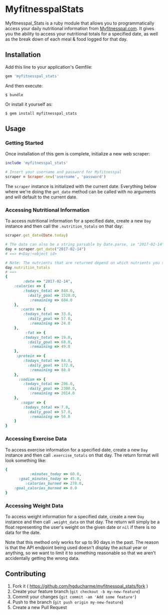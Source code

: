 # MyfitnesspalStats

Myfitnesspal_Stats is a ruby module that allows you to programmatically access your daily nutritional information from [Myfitnesspal.com](http://www.myfitnesspal.com/). It gives you the ability to access your nutritional totals for a specified date, as well as the break down of each meal & food logged for that day.

## Installation

Add this line to your application's Gemfile:

```ruby
gem 'myfitnesspal_stats'
```

And then execute:

    $ bundle

Or install it yourself as:

    $ gem install myfitnesspal_stats

## Usage

### Getting Started 

Once installation of this gem is complete, initialize a new web scraper: 

```ruby
include 'myfitnesspal_stats'

# Insert your username and password for Myfitnesspal
scraper = Scraper.new('username', 'password')
```

The `scraper` instance is initialized with the current date. Everything below where we're
doing the `get_date` method can be called with no arguments and will default to the current
date.

### Accessing Nutritional Information 

To access nutritional information for a specified date, create a new `Day` instance and then call the `.nutrition_totals` on that day:

```ruby
scraper.get_date(Date.today)

# The date can also be a string parsable by Date.parse, ie "2017-02-14"
day = scraper.get_date("2017-02-14")
# ==> #<Day:<object id>

# Note: The nutrients that are returned depend on which nutrients you specified to track in your Myfitnesspal settings.
day.nutrition_totals
# ==> 
{
        :date => "2017-02-14",
    :calories => {
        :todays_total => 844.0,
          :daily_goal => 1528.0,
           :remaining => 684.0
    },
       :carbs => {
        :todays_total => 33.0,
          :daily_goal => 57.0,
           :remaining => 24.0
    },
         :fat => {
        :todays_total => 19.0,
          :daily_goal => 68.0,
           :remaining => 49.0
    },
     :protein => {
        :todays_total => 84.0,
          :daily_goal => 172.0,
           :remaining => 88.0
    },
      :sodium => {
        :todays_total => 286.0,
          :daily_goal => 2300.0,
           :remaining => 2014.0
    },
       :sugar => {
        :todays_total => 7.0,
          :daily_goal => 57.0,
           :remaining => 50.0
    }
}
```

### Accessing Exercise Data

To access exercise information for a specified date, create a new `Day` instance and then 
call `.exercise_totals` on that day. The return format will look something like:

```ruby
{
           :minutes_today => 60.0,
      :goal_minutes_today => 45.0,
         :calories_burned => 278.0,
    :goal_calories_burned => 0.0
}
```

### Accessing Weight Data

To access weight information for a specified date, create a new `Day` instance and then 
call `.weight_data` on that day. The return will simply be a float representing the user's
weight on the given date or `nil` if there is no data for the date.

Note that this method only works for up to 90 days in the past. The reason is that the
API endpoint being used doesn't display the actual year or anything, so we want to limit it
to something reasonable so that we aren't accidentally getting the wrong data.

## Contributing

1. Fork it ( https://github.com/hgducharme/myfitnesspal_stats/fork )
2. Create your feature branch (`git checkout -b my-new-feature`)
3. Commit your changes (`git commit -am 'Add some feature'`)
4. Push to the branch (`git push origin my-new-feature`)
5. Create a new Pull Request

